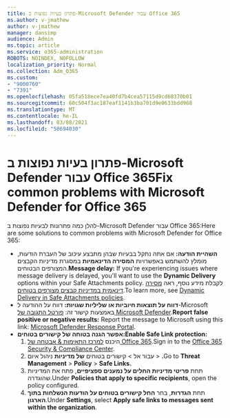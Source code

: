 ```yaml
---
title: פתרון בעיות נפוצות ב-Microsoft Defender עבור Office 365
ms.author: v-jmathew
author: v-jmathew
manager: dansimp
audience: Admin
ms.topic: article
ms.service: o365-administration
ROBOTS: NOINDEX, NOFOLLOW
localization_priority: Normal
ms.collection: Adm_O365
ms.custom:
- "9000760"
- "7391"
ms.openlocfilehash: 05fa518ece7ea40fd7b4cea57115d9cd60370b01
ms.sourcegitcommit: 60c504f3ac187eaf1141b3ba701d9e0633bdd968
ms.translationtype: MT
ms.contentlocale: he-IL
ms.lasthandoff: 03/08/2021
ms.locfileid: "50694030"
---
```

# <a name="fix-common-problems-with-microsoft-defender-for-office-365"></a><span data-ttu-id="c645a-102">פתרון בעיות נפוצות ב-Microsoft Defender עבור Office 365</span><span class="sxs-lookup"><span data-stu-id="c645a-102">Fix common problems with Microsoft Defender for Office 365</span></span>

<span data-ttu-id="c645a-103">להלן כמה פתרונות לבעיות נפוצות ב-Microsoft Defender עבור Office 365:</span><span class="sxs-lookup"><span data-stu-id="c645a-103">Here are some solutions to common problems with Microsoft Defender for Office 365:</span></span>

- <span data-ttu-id="c645a-104">**השהיית הודעה:** אם אתה נתקל בבעיות שבהן מתבצע עיכוב של העברת הודעות, מומלץ להשתמש באפשרויות **המסירה הדינאמיות** במסגרת מדיניות הקבצים המצורפים הבטוחים.</span><span class="sxs-lookup"><span data-stu-id="c645a-104">**Message delay:** If you're experiencing issues where message delivery is delayed, you'll want to use the **Dynamic Delivery** options within your Safe Attachments policy.</span></span> <span data-ttu-id="c645a-105">לקבלת מידע נוסף, ראה [מסירה דינאמית במדיניות קבצים מצורפים בטוחים](https://go.microsoft.com/fwlink/?linkid=2094106).</span><span class="sxs-lookup"><span data-stu-id="c645a-105">To learn more, see [Dynamic Delivery in Safe Attachments policies](https://go.microsoft.com/fwlink/?linkid=2094106).</span></span>
- <span data-ttu-id="c645a-106">**דווח על תוצאות חיוביות או שליליות שגויות:** דווח על ההודעה ל-Microsoft באמצעות קישור זה: [פורטל התגובה של Microsoft Defender](https://go.microsoft.com/fwlink/?linkid=2092835).</span><span class="sxs-lookup"><span data-stu-id="c645a-106">**Report false positive or negative results:** Report the message to Microsoft using this link: [Microsoft Defender Response Portal](https://go.microsoft.com/fwlink/?linkid=2092835).</span></span>
- <span data-ttu-id="c645a-107">**אפשר הגנה בטוחה של קישורים בטוחים:**</span><span class="sxs-lookup"><span data-stu-id="c645a-107">**Enable Safe Link protection:**</span></span>
    1. <span data-ttu-id="c645a-108">היכנס [למרכז התאימות & אבטחה של Office 365](https://go.microsoft.com/fwlink/p/?linkid=2077143).</span><span class="sxs-lookup"><span data-stu-id="c645a-108">Sign in to the [Office 365 Security & Compliance Center](https://go.microsoft.com/fwlink/p/?linkid=2077143).</span></span>
    2. <span data-ttu-id="c645a-109">עבור אל   >  קישורים בטוחים **של מדיניות** ניהול איום  >  **.**</span><span class="sxs-lookup"><span data-stu-id="c645a-109">Go to **Threat Management** > **Policy** > **Safe Links.**</span></span>
    3. <span data-ttu-id="c645a-110">תחת **פריטי מדיניות החלים על נמענים ספציפיים**, פתח את המדיניות שהוגדרה.</span><span class="sxs-lookup"><span data-stu-id="c645a-110">Under **Policies that apply to specific recipients**, open the policy configured.</span></span>
    4. <span data-ttu-id="c645a-111">תחת **הגדרות**, בחר **החל קישורים בטוחים על הודעות הנשלחות בתוך הארגון**.</span><span class="sxs-lookup"><span data-stu-id="c645a-111">Under **Settings**, select **Apply safe links to messages sent within the organization**.</span></span>
